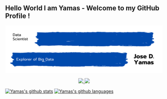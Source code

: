 ## Hello World I am Yamas - Welcome to my GitHub Profile !

<!-- Title Image -->
<p align="right"> <img src="https://github.com/yamasjose11/yamasjose11/blob/main/DS%20github%20Yamas.png"></p>
  
<!-- LinkedIn Contact -->

<p align="center">
  <a href="https://www.linkedin.com/in/jose-yamas/" target="_blank">
    <img src="https://img.shields.io/badge/LinkedIn-Jose%20Yamas-blue"/>
  </a>
  
<!-- Gmail -->

  <a href="mailto:yamasjose11@gmail.com">
    <img src="https://img.shields.io/badge/Gmail-Jose%20Yamas-red"/>
  </a>

<!-- Established Projects -->

<!-- Working Projects -->


<!-- Tech Stack Tools -->


<!-- Github Stats/Lang... idk  -->
<p float="left">
  
  [![Yamas's github stats](https://github-readme-stats.vercel.app/api?username=yamasjose11)]()
  [![Yamas's github languages](https://github-readme-stats.vercel.app/api/top-langs/?username=yamasjose11&layout=compact)]()
  
</p>
